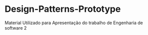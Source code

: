 # Design-Patterns-Prototype
Material Utilizado para Apresentação do trabalho de Engenharia de software 2
